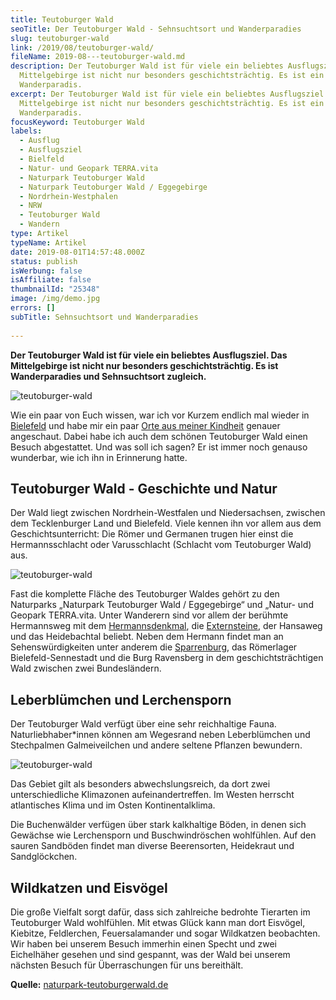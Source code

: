 ```yaml
---
title: Teutoburger Wald
seoTitle: Der Teutoburger Wald - Sehnsuchtsort und Wanderparadies
slug: teutoburger-wald
link: /2019/08/teutoburger-wald/
fileName: 2019-08---teutoburger-wald.md
description: Der Teutoburger Wald ist für viele ein beliebtes Ausflugsziel. Das
  Mittelgebirge ist nicht nur besonders geschichtsträchtig. Es ist ein wares
  Wanderparadis.
excerpt: Der Teutoburger Wald ist für viele ein beliebtes Ausflugsziel. Das
  Mittelgebirge ist nicht nur besonders geschichtsträchtig. Es ist ein wares
  Wanderparadis.
focusKeyword: Teutoburger Wald
labels:
  - Ausflug
  - Ausflugsziel
  - Bielfeld
  - Natur- und Geopark TERRA.vita
  - Naturpark Teutoburger Wald
  - Naturpark Teutoburger Wald / Eggegebirge
  - Nordrhein-Westphalen
  - NRW
  - Teutoburger Wald
  - Wandern
type: Artikel
typeName: Artikel
date: 2019-08-01T14:57:48.000Z
status: publish
isWerbung: false
isAffiliate: false
thumbnailId: "25348"
image: /img/demo.jpg
errors: []
subTitle: Sehnsuchtsort und Wanderparadies
  
---
```


**Der Teutoburger Wald ist für viele ein beliebtes Ausflugsziel. Das
Mittelgebirge ist nicht nur besonders geschichtsträchtig. Es ist Wanderparadies
und Sehnsuchtsort zugleich.**

![teutoburger-wald](http://cardamonchai.com/wp-content/uploads/2019/07/2019-04-19-bielefeld-8-400x300.jpg)

Wie ein paar von Euch wissen, war ich vor Kurzem endlich mal wieder in
[Bielefeld](/2019/07/bielefeld/) und habe mir ein paar
[Orte aus meiner Kindheit](/2019/05/orte-der-kindheit/) genauer angeschaut.
Dabei habe ich auch dem schönen Teutoburger Wald einen Besuch abgestattet. Und
was soll ich sagen? Er ist immer noch genauso wunderbar, wie ich ihn in
Erinnerung hatte.

## Teutoburger Wald - Geschichte und Natur

Der Wald liegt zwischen Nordrhein-Westfalen und Niedersachsen, zwischen dem
Tecklenburger Land und Bielefeld. Viele kennen ihn vor allem aus dem
Geschichtsunterricht: Die Römer und Germanen trugen hier einst die
Hermannsschlacht oder Varusschlacht (Schlacht vom Teutoburger Wald) aus.

![teutoburger-wald](http://cardamonchai.com/wp-content/uploads/2019/07/2019-04-19-bielefeld-9-400x300.jpg)

Fast die komplette Fläche des Teutoburger Waldes gehört zu den Naturparks
„Naturpark Teutoburger Wald / Eggegebirge“ und „Natur- und Geopark TERRA.vita.
Unter Wanderern sind vor allem der berühmte Hermannsweg mit dem
[Hermannsdenkmal](/2019/08/wandern-rund-um-das-hermannsdenkmal/), die
[Externsteine](/2019/08/die-externsteine/), der Hansaweg und das Heidebachtal
beliebt. Neben dem Hermann findet man an Sehenswürdigkeiten unter anderem die
[Sparrenburg](/2019/07/sparrenburg-bielefeld/), das Römerlager
Bielefeld-Sennestadt und die Burg Ravensberg in dem geschichtsträchtigen Wald
zwischen zwei Bundesländern.

## Leberblümchen und Lerchensporn

Der Teutoburger Wald verfügt über eine sehr reichhaltige Fauna.
Naturliebhaber\*innen können am Wegesrand neben Leberblümchen und Stechpalmen
Galmeiveilchen und andere seltene Pflanzen bewundern.

![teutoburger-wald](http://cardamonchai.com/wp-content/uploads/2019/07/2019-04-19-bielefeld-6-400x300.jpg)

Das Gebiet gilt als besonders abwechslungsreich, da dort zwei unterschiedliche
Klimazonen aufeinandertreffen. Im Westen herrscht atlantisches Klima und im
Osten Kontinentalklima.

Die Buchenwälder verfügen über stark kalkhaltige Böden, in denen sich Gewächse
wie Lerchensporn und Buschwindröschen wohlfühlen. Auf den sauren Sandböden
findet man diverse Beerensorten, Heidekraut und Sandglöckchen.

## Wildkatzen und Eisvögel

Die große Vielfalt sorgt dafür, dass sich zahlreiche bedrohte Tierarten im
Teutoburger Wald wohlfühlen. Mit etwas Glück kann man dort Eisvögel, Kiebitze,
Feldlerchen, Feuersalamander und sogar Wildkatzen beobachten. Wir haben bei
unserem Besuch immerhin einen Specht und zwei Eichelhäher gesehen und sind
gespannt, was der Wald bei unserem nächsten Besuch für Überraschungen für uns
bereithält.

**Quelle:**
[naturpark-teutoburgerwald.de](https://www.naturpark-teutoburgerwald.de)

  